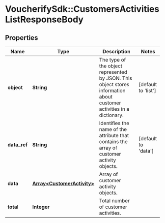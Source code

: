 # VoucherifySdk::CustomersActivitiesListResponseBody

## Properties

| Name | Type | Description | Notes |
| ---- | ---- | ----------- | ----- |
| **object** | **String** | The type of the object represented by JSON. This object stores information about customer activities in a dictionary. | [default to &#39;list&#39;] |
| **data_ref** | **String** | Identifies the name of the attribute that contains the array of customer activity objects. | [default to &#39;data&#39;] |
| **data** | [**Array&lt;CustomerActivity&gt;**](CustomerActivity.md) | Array of customer activity objects. |  |
| **total** | **Integer** | Total number of customer activities. |  |

